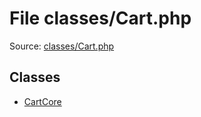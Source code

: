 File classes/Cart.php
=========

Source: [classes/Cart.php](https://github.com/PrestaShop/PrestaShop/blob/1.6.0.14/classes/Cart.php)


Classes
-------

* [CartCore](class.CartCore.md)

